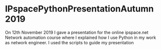 # IPspacePythonPresentationAutumn2019
 

On 12th November 2019 I gave a presentation for the online ipspace.net Network automation course where I explained how I use Python in my work as network engineer. I used the scripts to guide my presentation